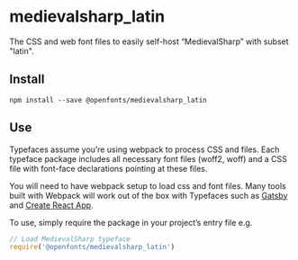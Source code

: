 
# medievalsharp_latin

The CSS and web font files to easily self-host “MedievalSharp” with subset "latin".

## Install

`npm install --save @openfonts/medievalsharp_latin`

## Use

Typefaces assume you’re using webpack to process CSS and files. Each typeface
package includes all necessary font files (woff2, woff) and a CSS file with
font-face declarations pointing at these files.

You will need to have webpack setup to load css and font files. Many tools built
with Webpack will work out of the box with Typefaces such as [Gatsby](https://github.com/gatsbyjs/gatsby)
and [Create React App](https://github.com/facebookincubator/create-react-app).

To use, simply require the package in your project’s entry file e.g.

```javascript
// Load MedievalSharp typeface
require('@openfonts/medievalsharp_latin')
```
